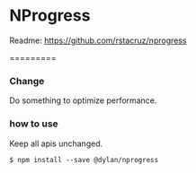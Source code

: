 NProgress
=========

Readme: https://github.com/rstacruz/nprogress

=========
### Change
Do something to optimize performance.

### how to use
Keep all apis unchanged.

```shell
$ npm install --save @dylan/nprogress
```
